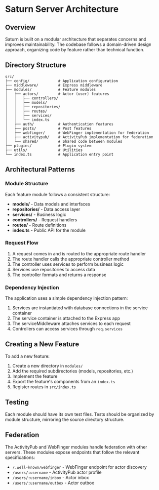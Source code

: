 # Saturn Server Architecture

## Overview

Saturn is built on a modular architecture that separates concerns and improves maintainability. The codebase follows a domain-driven design approach, organizing code by feature rather than technical function.

## Directory Structure

```
src/
├── config/             # Application configuration
├── middleware/         # Express middleware
├── modules/            # Feature modules
│   ├── actors/         # Actor (user) features
│   │   ├── controllers/
│   │   ├── models/
│   │   ├── repositories/
│   │   ├── routes/
│   │   ├── services/
│   │   └── index.ts
│   ├── auth/           # Authentication features
│   ├── posts/          # Post features
│   ├── webfinger/      # WebFinger implementation for federation
│   ├── activitypub/    # ActivityPub implementation for federation
│   └── shared/         # Shared code between modules
├── plugins/            # Plugin system
├── utils/              # Utilities
└── index.ts            # Application entry point
```

## Architectural Patterns

### Module Structure

Each feature module follows a consistent structure:

- **models/** - Data models and interfaces
- **repositories/** - Data access layer
- **services/** - Business logic
- **controllers/** - Request handlers
- **routes/** - Route definitions
- **index.ts** - Public API for the module

### Request Flow

1. A request comes in and is routed to the appropriate route handler
2. The route handler calls the appropriate controller method
3. The controller uses services to perform business logic
4. Services use repositories to access data
5. The controller formats and returns a response

### Dependency Injection

The application uses a simple dependency injection pattern:

1. Services are instantiated with database connections in the service container
2. The service container is attached to the Express app
3. The serviceMiddleware attaches services to each request
4. Controllers can access services through `req.services`

## Creating a New Feature

To add a new feature:

1. Create a new directory in `modules/`
2. Add the required subdirectories (models, repositories, etc.)
3. Implement the feature
4. Export the feature's components from an `index.ts`
5. Register routes in `src/index.ts`

## Testing

Each module should have its own test files. Tests should be organized by module structure, mirroring the source directory structure.

## Federation

The ActivityPub and WebFinger modules handle federation with other servers. These modules expose endpoints that follow the relevant specifications:

- `/.well-known/webfinger` - WebFinger endpoint for actor discovery
- `/users/:username` - ActivityPub actor profile
- `/users/:username/inbox` - Actor inbox
- `/users/:username/outbox` - Actor outbox